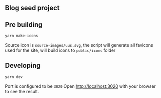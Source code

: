 ## Blog seed project

## Pre building

```bash
yarn make-icons
```

Source icon is `source-images/uus.svg`, the script will generate all favicons used for the site, 
will build icons to `public/icons` folder

## Developing

```bash
yarn dev
```

Port is configured to be `3020`
Open [http://localhost:3020](http://localhost:3020) with your browser to see the result.
